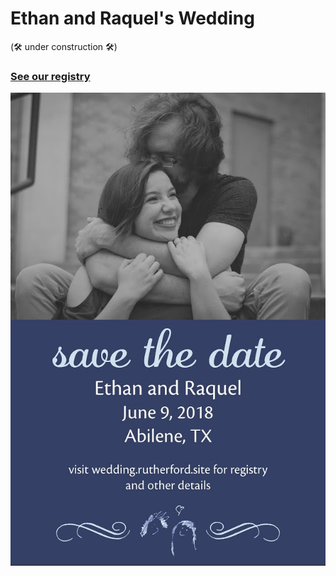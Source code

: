 # Ethan and Raquel's Wedding

(🛠️ under construction 🛠️)

### [See our registry](http://registry.rutherford.site)

![Image of us from stuff](/save%20the%20date.jpg)
